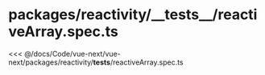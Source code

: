 # packages/reactivity/\_\_tests\_\_/reactiveArray.spec.ts

<<< @/docs/Code/vue-next/vue-next/packages/reactivity/__tests__/reactiveArray.spec.ts
